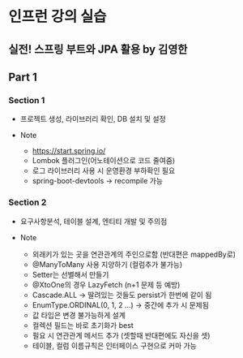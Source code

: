 # 인프런 강의 실습
## 실전! 스프링 부트와 JPA 활용 by 김영한  

## Part 1  

### Section 1
* 프로젝트 생성, 라이브러리 확인, DB 설치 및 설정  
  
* Note
  * https://start.spring.io/
  * Lombok 플러그인(어노테이션으로 코드 줄여줌)
  * 로그 라이브러리 사용 시 운영환경 부하확인 필요
  * spring-boot-devtools -> recompile 가능
  
### Section 2
* 요구사항분석, 테이블 설계, 엔티티 개발 및 주의점 
  
* Note
  * 외래키가 있는 곳을 연관관계의 주인으로함 (반대편은 mappedBy로)
  * @ManyToMany 사용 지양하기 (컬럼추가 불가능)
  * Setter는 선별해서 만들기
  * @XtoOne의 경우 LazyFetch (n+1 문제 등 예방)
  * Cascade.ALL -> 딸려있는 것들도 persist가 한번에 같이 됨
  * EnumType.ORDINAL(0, 1, 2 ...) -> 중간에 추가 시 문제됨
  * 값 타입은 변경 불가능하게 설계
  * 컬렉션 필드는 바로 초기화가 best
  * 필요 시 연관관계 메서드 추가 (셋할때 반대편에도 자신을 셋)
  * 테이블, 컬럼 이름규칙은 인터페이스 구현으로 커마 가능
